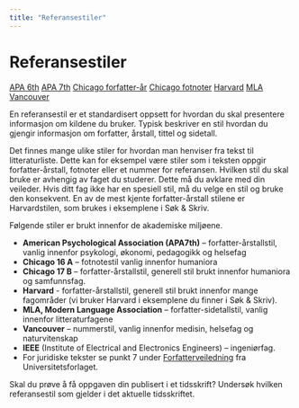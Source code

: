 ```yaml
---
title: "Referansestiler"
---
```


# Referansestiler

<div class="tags">
    <span class="tag is-large"><a href="/referansestiler/apa-6th.md">APA 6th</a></span>
    <span class="tag is-large"><a href="/referansestiler/apa-7th">APA 7th</a></span>
    <span class="tag is-large"><a href="/referansestiler/chicago-forfatter-aar">Chicago forfatter-år</a></span>
    <span class="tag is-large"><a href="/referansestiler/chicago-fotnoter">Chicago fotnoter</a></span>
    <span class="tag is-large"><a href="/referansestiler/harvard">Harvard</a></span>
    <span class="tag is-large"><a href="/referansestiler/mla">MLA</a></span>
    <span class="tag is-large"><a href="/referansestiler/vancouver">Vancouver</a></span>
</div>

En referansestil er et standardisert oppsett for hvordan du skal presentere informasjon om kildene du bruker. Typisk beskriver en stil hvordan du gjengir informasjon om forfatter, årstall, tittel og sidetall.

Det finnes mange ulike stiler for hvordan man henviser fra tekst til litteraturliste. Dette kan for eksempel være stiler som i teksten oppgir forfatter-årstall, fotnoter eller et nummer for referansen. Hvilken stil du skal bruke er avhengig av faget du studerer. Dette må du avklare med din veileder. Hvis ditt fag ikke har en spesiell stil, må du velge en stil og bruke den konsekvent. En av de mest kjente forfatter-årstall stilene er Harvardstilen, som brukes i eksemplene i Søk & Skriv.

Følgende stiler er brukt innenfor de akademiske miljøene.

- **American Psychological Association (APA7th)** – forfatter-årstallstil, vanlig innenfor psykologi, økonomi, pedagogikk og helsefag
- **Chicago 16 A** – fotnotestil vanlig innenfor humaniora
- **Chicago 17 B** – forfatter-årstallstil, generell stil brukt innenfor humaniora og samfunnsfag.
- **Harvard** - forfatter-årstallstil, generell stil brukt innenfor mange fagområder (vi bruker Harvard i eksemplene du finner i Søk & Skriv).
- **MLA, Modern Language Association** – forfatter-sidetallstil, vanlig innenfor litteraturfagene
- **Vancouver** – nummerstil, vanlig innenfor medisin, helsefag og naturvitenskap
- **IEEE** (Institute of Electrical and Electronics Engineers) – ingeniørfag.
- For juridiske tekster se punkt 7 under [Forfatterveiledning](https://www.universitetsforlaget.no/Bli-forfatter/Forfatterveiledning/Forfatterveiledning) fra Universitetsforlaget.

Skal du prøve å få oppgaven din publisert i et tidsskrift? Undersøk hvilken referansestil som gjelder i det aktuelle tidsskriftet.
